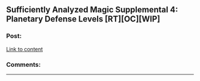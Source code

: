 ## Sufficiently Analyzed Magic Supplemental 4: Planetary Defense Levels [RT][OC][WIP]

### Post:

[Link to content]()

### Comments:

---

